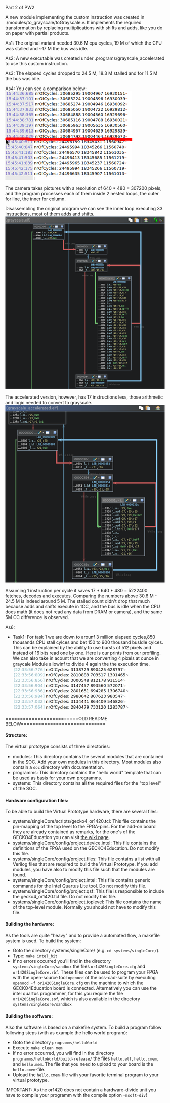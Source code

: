 Part 2 of PW2

A new module implementing the custom instruction was created in ./modules/to_grayscale/toGrayscale.v. It implements the required transformation by replacing multiplications with shifts and adds, like you do on paper with partial products.

As1: The original variant needed 30.6 M cpu cycles, 19 M of which the CPU was stalled and ~17 M the bus was idle.

As2: A new executable was created under .programs/grayscale_accelerated to use this custom instruction.

As3: The elapsed cycles dropped to 24.5 M, 18.3 M stalled and for 11.5 M the bus was idle.

As4: You can see a comparison below:
![alt text](./assets/cc.png)

The camera takes pictures with a resolution of 640 * 480 = 307200 pixels, and the program processes each of them inside 2 nested loops, the outer for line, the inner for column.

Disassembling the original program we can see the inner loop executing 33 instructions, most of them adds and shifts.
![alt text](./assets/original_cfg.png)

The accelerated version, however, has 17 instructions less, those arithmetic and logic needed to convert to grayscale.
![alt text](./assets/accelerated_cfg.png)

Assuming 1 instruction per cycle it saves 17 * 640 * 480 = 5222400 fetches, decodes and executes. Comparing the numbers above 30.6 M - 24.5 M is indeed around 5 M. The stalled count didn't drop that much because adds and shifts execute in 1CC, and the bus is idle when the CPU does math (it does not read any data from DRAM or camera), and the same 5M CC difference is observed.


As6: 

- Task1:
For task 1 we are down to arounf 3 million elapsed cycles,850 thousands CPU stall cylces and bet 150 to 900 thousand busIdle cylces. This can be explained by the ability to use bursts of 512 pixels and instead of 16 bits read one by one. Here is our prints from our profiling. We can also take in acount that we are converting 4 pixels at ounce in graycale Module allowinf to divide 4 again the the execution time. 
 ![alt text](./assets/profiling6_1.jpg)



=========================OLD README BELOW=============================
#### Structure:

The virtual prototype consists of three directories:

- modules: This directory contains the several modules that are contained in the SOC. Add your own modules in this directory. Most modules also contain a ```doc``` directory with documentation.
- programms: This directory contains the "hello world" template that can be used as basis for your own programms.
- systems: This directory contains all the required files for the "top level" of the SOC.

#### Hardware configuration files:

To be able to build the Virtual Prototype hardware, there are several files:

- systems/singleCore/scripts/gecko4_or1420.tcl: This file contains the pin-mapping of the top level to the FPGA-pins. For the add-on board they are already contained as remarks, for the one's of the GECKO4Education you can visit [the wiki page](https://gecko-wiki.ti.bfh.ch/gecko4education_epfl:start).
- systems/singleCore/config/project.device.intel: This file contains the definitions of the FPGA used on the GECKO4Education. Do not modify this file.
- systems/singleCore/config/project.files: This file contains a list with all Verilog files that are required to build the Virtual Prototype. If you add modules, you have also to modify this file such that the modules are found.
- systems/singleCore/config/project.intel: This file contains generic commands for the Intel Quartus Lite tool. Do not modify this file.
- systems/singleCore/config/project.qsf: This file is responsible to include the gecko4_or1420.tcl file. Do not modify this file.
- systems/singleCore/config/project.toplevel: This file contains the name of the top-level module. Normally you should not have to modify this file.

#### Building the hardware:

As the tools are quite "heavy" and to provide a automated flow, a makefile system is used. To build the system:

- Goto the directory systems/singleCore/ (e.g. ```cd systems/singleCore/```).
- Type: ```make intel_bit```
- If no errors occurred you'll find in the directory ```systems/singleCore/sandbox``` the files ```or1420SingleCore.cfg``` and ```or1420SingleCore.rbf```. These files can be used to program your FPGA with the open-source tool ```openocd``` of the oss-cad-suite by executing ```openocd -f or1420SingleCore.cfg``` on the machine to which the GECKO4Education board is connected. Alternatively you can use the intel quartus programmer, for this you require the file ```or1420SingleCore.sof```, which is also available in the directory ```systems/singleCore/sandbox```

#### Building the software:

Also the software is based on a makefile system. To build a program follow following steps (with as example the hello world program):

- Goto the directory ```programms/helloWorld```
- Execute ```make clean mem```
- If no error occurred, you will find in the directory ```programms/helloWorld/build-release/``` the files ```hello.elf```, ```hello.cmem```, and ```hello.mem```. The file that you need to upload to your board is the ```hello.cmem```-file.
- Upload the ```hello.cmem```-file with your favorite terminal program to your virtual prototype.

IMPORTANT: As the or1420 does not contain a hardware-divide unit you have to compile your programm with the compile option ```-msoft-div```!
